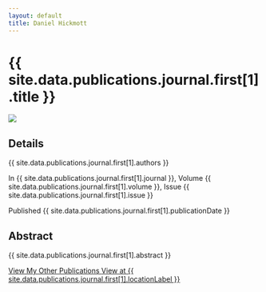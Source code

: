 ```yaml
---
layout: default
title: Daniel Hickmott
---
```


<div class="container">
    <div class="project-description">
        <h1>{{ site.data.publications.journal.first[1].title }}</h1>
        <div class="row">
            <div class="col-md-4 offset-md-4">
                <img class = "img-fluid highlight-img border border-secondary my-3" 
                    src = "{{ site.baseurl | append: '/publications/images/' | append: site.data.publications.journal.first[1].imageFilePath }}">
            </div>
        </div>
        <div class="publication-details">
            <h2>Details</h2>
            <p class="publication-authors">{{ site.data.publications.journal.first[1].authors }}</p>
            <p class="publication-journal">In {{ site.data.publications.journal.first[1].journal }}, Volume {{ site.data.publications.journal.first[1].volume }}, Issue {{ site.data.publications.journal.first[1].issue }}</p>
            <p class="publication-dates">Published {{ site.data.publications.journal.first[1].publicationDate }}</p>
        </div>
        <h2>Abstract</h2>
        <p>{{ site.data.publications.journal.first[1].abstract }}</p>
        <a href="{{ site.baseurl | append: '/publications/' }}" class="btn btn-sm btn-info float-right">
            View My Other Publications
            <i class="fa fa-list project-icon"></i>
        </a>
        <a href="{{ site.data.publications.journal.first[1].locationLink }}" class="btn btn-sm btn-info float-right mx-2"
            target="_blank">
            View at {{ site.data.publications.journal.first[1].locationLabel }}
            <i class="fa fa-external-link publication-icon"></i>
        </a>
    </div>
</div>